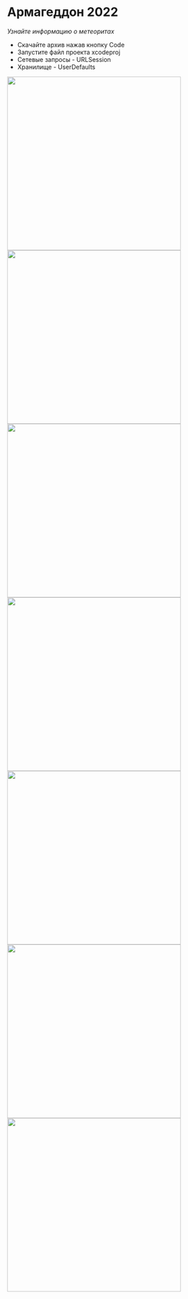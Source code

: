 
# Армагеддон 2022
*Узнайте информацию о метеоритах*

- Скачайте архив нажав кнопку Code
- Запустите файл проекта xcodeproj
- Сетевые запросы - URLSession
- Хранилище - UserDefaults

<img src="https://user-images.githubusercontent.com/71640278/165933704-eee08e02-28cb-4d07-b022-7c2fcbe9641b.png" height="400">  <img src="https://user-images.githubusercontent.com/71640278/165934071-dcebe360-5fe0-4c43-9a78-c065445f4192.png" height="400">  <img src="https://user-images.githubusercontent.com/71640278/165934091-f9fe7365-ca83-4374-af75-4c709381d29b.png" height="400">  <img src="https://user-images.githubusercontent.com/71640278/165933758-d6fd2570-bfaa-4ea2-abf9-72386792df4f.png" height="400">  <img src="https://user-images.githubusercontent.com/71640278/165933818-10efb7d6-c0fb-4519-abbd-976c5793e1c0.png" height="400">  <img src="https://user-images.githubusercontent.com/71640278/165933844-ed4791b2-692b-4e02-8110-032df0f5f5bf.png" height="400">  <img src="https://user-images.githubusercontent.com/71640278/165933854-4d2719f2-0711-4d7d-85db-cd7209d6f53c.png" height="400"> 
